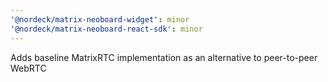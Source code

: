 ```yaml
---
'@nordeck/matrix-neoboard-widget': minor
'@nordeck/matrix-neoboard-react-sdk': minor
---
```


Adds baseline MatrixRTC implementation as an alternative to peer-to-peer WebRTC
